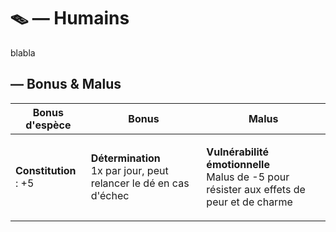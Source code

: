 # 🪤 — Humains

blabla

## — Bonus & Malus

| Bonus d'espèce        | Bonus                                                                                    | Malus                                                                                                           |
| --------------------- | ---------------------------------------------------------------------------------------- | --------------------------------------------------------------------------------------------------------------- |
| **Constitution** : +5 | <p><strong>Détermination</strong><br>1x par jour, peut relancer le dé en cas d'échec</p> | <p><strong>Vulnérabilité émotionnelle</strong><br>Malus de -5 pour résister aux effets de peur et de charme</p> |

